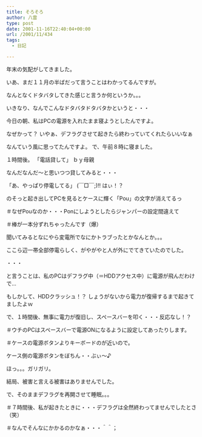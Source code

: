 ```yaml
---
title: そろそろ
author: 八雲
type: post
date: 2001-11-16T22:40:04+00:00
url: /2001/11/434
tags:
  - 日記

---
```

年末の気配がしてきました。
  
いあ、まだ１１月の半ばだって言うことはわかってるんですが。
  
なんとなくドタバタしてきた感じと言うか何というか。。。

いきなり、なんでこんなドタバタドタバタかというと・・・
  
今日の朝、私はPCの電源を入れたまま寝ようとしたんですよ。
  
なぜかって？ いやぁ、デフラグさせて起きたら終わっていてくれたらいいなぁ
  
なんていう風に思ってたんですよ。 で、午前８時に寝ました。

１時間後。 「電話貸して」 ｂｙ母親
  
なんだなんだ～と思いつつ貸してみると・・・
  
「あ、やっぱり停電してる」 (￣□￣;)!! はぃ！？
  
のそっと起き出してPCを見るとケースに輝く「Pou」の文字が消えてるっ
  
＃なぜPouなのか・・・Ponにしようとしたらジャンパーの設定間違えて
  
＃棒が一本分ずれちゃったんです（爆）
  
聞いてみるとなにやら変電所でなにかトラブったとかなんとか。。。
  
ここら辺一帯全部停電らしく、がやがやと人が外にでてきていたのでした。
  
・・・
  
と言うことは、私のPCはデフラグ中（＝HDDアクセス中）に電源が飛んだわけで…
  
もしかして、HDDクラッシュ！？ しょうがないから電力が復帰するまで起きてましたよｗ
  
で、１時間後、無事に電力が復旧し、スペースバーを叩く・・・反応なし！？
  
＃ウチのPCはスペースバーで電源ONになるように設定してあったりします。
  
＃ケースの電源ボタンよりキーボードのが近いので。
  
ケース側の電源ボタンをぼちん・・ぶぃ～♪
  
ほっ。。。ガリガリ。

結局、被害と言える被害はありませんでした。
  
で、そのままデフラグを再開させて睡眠。。。

＃７時間後、私が起きたときに・・・デフラグは全然終わってませんでしたとさ（笑）
  
＃なんでそんなにかかるのかなぁ・・・＾＾；

